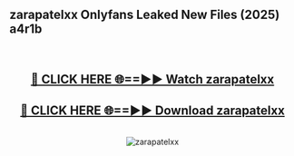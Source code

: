 <h2>zarapatelxx Onlyfans Leaked New Files (2025) a4r1b</h2>
<br>
<div align="center">
<h2><a href="https://mediafiles.top/zarapatelxx&ref=git" rel="nofollow">🔴 CLICK HERE 🌐==►► Watch zarapatelxx</a></h2>
<h2><a href="https://mediafiles.top/zarapatelxx&ref=git" rel="nofollow">🔴 CLICK HERE 🌐==►► Download zarapatelxx</a></h2>
<br>
<a href="https://mediafiles.top/zarapatelxx&ref=git" rel="nofollow" data-target="animated-image.originalLink"><img src="https://i.ibb.co.com/xMMVF88/686577567.gif" alt="zarapatelxx" style="max-width: 100%; display: inline-block;" data-target="animated-image.originalImage"></a>
</div>
<br>
<br>